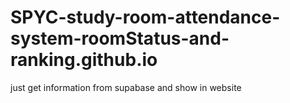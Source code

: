# SPYC-study-room-attendance-system-roomStatus-and-ranking.github.io
just get information from supabase and show in website

